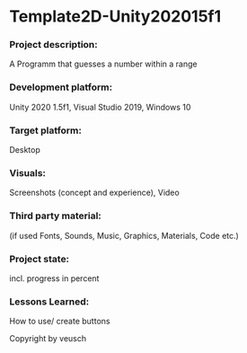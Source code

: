 # Template2D-Unity202015f1

### Project description: 
A Programm that guesses a number within a range

### Development platform: 
 Unity 2020 1.5f1, Visual Studio 2019, Windows 10

### Target platform: 
Desktop

### Visuals: 
Screenshots (concept and experience), Video

### Third party material: 
(if used Fonts, Sounds, Music, Graphics, Materials, Code etc.)

### Project state: 
incl. progress in percent

### Lessons Learned: 
How to use/ create buttons 

Copyright by veusch
